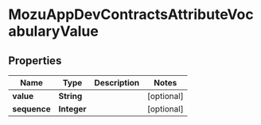 
# MozuAppDevContractsAttributeVocabularyValue

## Properties
Name | Type | Description | Notes
------------ | ------------- | ------------- | -------------
**value** | **String** |  |  [optional]
**sequence** | **Integer** |  |  [optional]



